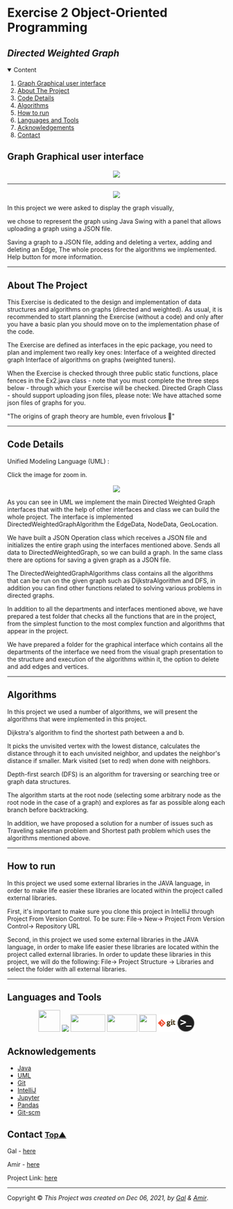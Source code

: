 # Exercise 2 Object-Oriented Programming

## **_Directed Weighted Graph_** 

<!-- TABLE OF CONTENTS -->
<details open="open">
  <summary>Content</summary>
  <ol>
    <li><a href="#graph-graphical-user-interface">Graph Graphical user interface</a></li>
    <li><a href="#about-the-project">About The Project</a></li>
    <li><a href="#code-details">Code Details</a></li>
    <li><a href="#algorithms">Algorithms</a></li>
    <li><a href="#how-to-run">How  to run</a></li>
    <li><a href="#languages-and-tools">Languages and Tools</a></li>
    <li><a href="#acknowledgements">Acknowledgements</a></li>
    <li><a href="#contact">Contact</a></li>
  </ol>
</details>

<!-- Graphical user -->
## Graph Graphical user interface

<p align="center">
<img align="center" src="https://s10.gifyu.com/images/Untitled2-_2_.gif"/>
</p>

---

<p align="center">
<img align="center" src="https://s10.gifyu.com/images/Untitled611bff3bc2c46a20e.gif"/>
</p>


In this project we were asked to display the graph visually,

we chose to represent the graph using Java Swing with a panel that allows uploading a graph using a JSON file.

Saving a graph to a JSON file, adding and deleting a vertex, adding and deleting an Edge, The whole process for the algorithms we implemented. Help button for more information.

----------------

<!-- ABOUT THE PROJECT -->
## About The Project


This Exercise is dedicated to the design and implementation of data structures and algorithms on graphs (directed and weighted). As usual, it is recommended to start planning the Exercise (without a code) and only after you have a basic plan you should move on to the implementation phase of the code.

The Exercise are defined as interfaces in the epic package, you need to plan and implement two really key ones:
Interface of a weighted directed graph
Interface of algorithms on graphs (weighted tuners).

When the Exercise is checked through three public static functions, place fences in the Ex2.java class - note that you must complete the three steps below - through which your Exercise will be checked. Directed Graph Class - should support uploading json files, please note: We have attached some json files of graphs for you.

"The origins of graph theory are humble, even frivolous :round_pushpin:"

---------

<!-- code-details -->

## Code Details


Unified Modeling Language (UML) :

Click the image for zoom in.

<p align="center">
<img align="center" src="https://s10.gifyu.com/images/UML.png" />
</p>

As you can see in UML we implement the main Directed Weighted Graph interfaces that with the help of other interfaces and class we can build the whole project.
The interface is implemented
DirectedWeightedGraphAlgorithm the EdgeData, NodeData, GeoLocation.

We have built a JSON Operation class which receives a JSON file and initializes the entire graph using the interfaces mentioned above.
Sends all data to DirectedWeightedGraph, so we can build a graph. In the same class there are options for saving a given graph as a JSON file.

The DirectedWeightedGraphAlgorithms class contains all the algorithms that can be run on the given graph such as DijkstraAlgorithm and DFS, in addition you can find other functions related to solving various problems in directed graphs.

In addition to all the departments and interfaces mentioned above, we have prepared a test folder that checks all the functions that are in the project, from the simplest function to the most complex function and algorithms that appear in the project.

We have prepared a folder for the graphical interface which contains all the departments of the interface we need from the visual graph presentation to the structure and execution of the algorithms within it, the option to delete and add edges and vertices.

---------
<!-- algorithms -->
## Algorithms

In this project we used a number of algorithms, we will present the algorithms that were implemented in this project.

Dijkstra's algorithm to find the shortest path between a and b. 

It picks the unvisited vertex with the lowest distance, calculates the distance through it to each unvisited neighbor, and updates the neighbor's distance if smaller. Mark visited (set to red) when done with neighbors.

Depth-first search (DFS) is an algorithm for traversing or searching tree or graph data structures. 

The algorithm starts at the root node (selecting some arbitrary node as the root node in the case of a graph) and explores as far as possible along each branch before backtracking.

In addition, we have proposed a solution for a number of issues such as Traveling salesman problem and Shortest path problem which uses the algorithms mentioned above.


---------
<!-- how-to-run -->
## How to run

In this project we used some external libraries in the JAVA language, in order to make life easier these libraries are located within the project called external libraries.

First, it's important to make sure you clone this project in IntelliJ through Project From Version Control.
To be sure: File-> New-> Project From Version Control-> Repository URL

Second, in this project we used some external libraries in the JAVA language, in order to make life easier these libraries are located within the project called external libraries.
In order to update these libraries in this project, we will do the following:
File-> Project Structure -> Libraries and select the folder with all external libraries.


---------


## Languages and Tools

  <div align="center">
  
 <code><img height="50" width="50" src="https://icon-library.com/images/java-icon-png/java-icon-png-15.jpg"></code> 
 <code><img height="40" height="40" src="https://jupyter.org/assets/main-logo.svg"/></code>
 <code><img height="40" width="80" src="https://pandas.pydata.org/static/img/pandas_white.svg"/></code>
 <code><img height="40" width="70" src="https://upload.wikimedia.org/wikipedia/commons/d/d5/UML_logo.svg"/></code>
 <code><img height="40" width="40" src="https://upload.wikimedia.org/wikipedia/commons/thumb/9/9c/IntelliJ_IDEA_Icon.svg/768px-IntelliJ_IDEA_Icon.svg.png"/></code>
 <code><img height="40" height="40" src="https://raw.githubusercontent.com/github/explore/80688e429a7d4ef2fca1e82350fe8e3517d3494d/topics/git/git.png"></code>
 <code><img height="40" height="40" src="https://raw.githubusercontent.com/github/explore/80688e429a7d4ef2fca1e82350fe8e3517d3494d/topics/terminal/terminal.png"></code>
  </div>


<!-- ACKNOWLEDGEMENTS -->
## Acknowledgements
* [Java](www.java.com)
* [UML](https://en.wikipedia.org/wiki/Unified_Modeling_Language)
* [Git](https://git-scm.com/)
* [IntelliJ](https://www.jetbrains.com/)
* [Jupyter](https://jupyter.org/)
* [Pandas](https://pandas.pydata.org/)
* [Git-scm](https://git-scm.com/book/en/v2/Getting-Started-Installing-Git)


<!-- CONTACT -->
## Contact <small>[Top▲](#directed-weighted-graph)</small>



 Gal - [here](https://github.com/GalKoaz/)
 
 Amir - [here](https://github.com/amirg00/)

Project Link: [here](https://github.com/GalKoaz/OOP-Ex2)

___

Copyright © _This Project was created on Dec 06, 2021, by [Gal](https://github.com/GalKoaz/)  & [Amir](https://github.com/amirg00/)_.
